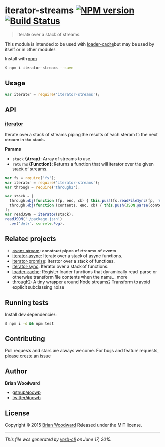 # iterator-streams [![NPM version](https://badge.fury.io/js/iterator-streams.svg)](http://badge.fury.io/js/iterator-streams)  [![Build Status](https://travis-ci.org/doowb/iterator-streams.svg)](https://travis-ci.org/doowb/iterator-streams)

> Iterate over a stack of streams.

This module is intended to be used with [loader-cache](https://github.com/jonschlinkert/loader-cache)but may be used by itself or in other modules.

Install with [npm](https://www.npmjs.com/)

```sh
$ npm i iterator-streams --save
```

## Usage

```js
var iterator = require('iterator-streams');
```

## API

<!-- add a path or glob pattern for files with code comments to use for docs  -->

### [iterator](index.js#L20)

Iterate over a stack of streams piping the results of
each steram to the next stream in the stack.

**Params**

* `stack` **{Array}**: Array of streams to use.
* `returns` **{Function}**: Returns a function that will iterator over the given stack of streams.

```js
var fs = require('fs');
var iterator = require('iterator-streams');
var through = require('through2');

var stack = [
  through.obj(function (fp, enc, cb) { this.push(fs.readFileSync(fp, 'utf8')); cb(); }),
  through.obj(function (contents, enc, cb) { this.push(JSON.parse(contents)); cb(); })
];
var readJSON = iterator(stack);
readJSON('./package.json')
  .on('data', console.log);
```

## Related projects

<!-- add an array of related projects, then un-escape the helper -->

* [event-stream](http://github.com/dominictarr/event-stream): construct pipes of streams of events
* [iterator-async](https://github.com/doowb/iterator-async): Iterate over a stack of async functions.
* [iterator-promise](https://github.com/doowb/iterator-promise): Iterator over a stack of functions.
* [iterator-sync](https://github.com/doowb/iterator-sync): Iterator over a stack of functions.
* [loader-cache](https://github.com/jonschlinkert/loader-cache): Register loader functions that dynamically read, parse or otherwise transform file contents when the name… [more](https://github.com/jonschlinkert/loader-cache)
* [through2](https://github.com/rvagg/through2#readme): A tiny wrapper around Node streams2 Transform to avoid explicit subclassing noise

## Running tests

Install dev dependencies:

```sh
$ npm i -d && npm test
```

## Contributing

Pull requests and stars are always welcome. For bugs and feature requests, [please create an issue](https://github.com/doowb/iterator-streams/issues/new)

## Author

**Brian Woodward**

+ [github/doowb](https://github.com/doowb)
+ [twitter/doowb](http://twitter.com/doowb)

## License

Copyright © 2015 [Brian Woodward](https://github.com/doowb)
Released under the MIT license.

***

_This file was generated by [verb-cli](https://github.com/assemble/verb-cli) on June 17, 2015._